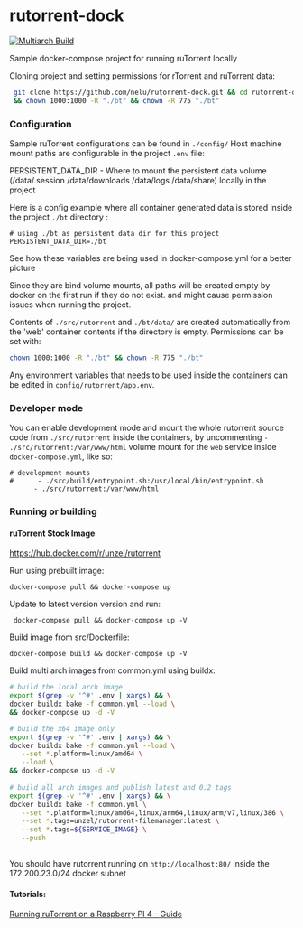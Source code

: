 # rutorrent-dock
[![Multiarch Build](https://github.com/nelu/rutorrent-dock/actions/workflows/docker-image.yml/badge.svg)](https://github.com/nelu/rutorrent-dock/actions/workflows/docker-image.yml)

Sample docker-compose project for running ruTorrent locally


Cloning project and setting permissions for rTorrent and ruTorrent data:
```bash
 git clone https://github.com/nelu/rutorrent-dock.git && cd rutorrent-dock \
 && chown 1000:1000 -R "./bt" && chown -R 775 "./bt"
```

### Configuration
Sample ruTorrent configurations can be found in `./config/`
Host machine mount paths are configurable in the project `.env` file:

PERSISTENT_DATA_DIR - Where to mount the persistent data volume (/data/.session /data/downloads /data/logs /data/share) locally in the project

Here is a config example where all container generated data is stored inside the project `./bt` directory :
 ```
# using ./bt as persistent data dir for this project
PERSISTENT_DATA_DIR=./bt
 ```
See how these variables are being used in docker-compose.yml for a better picture

Since they are bind volume mounts, all paths will be created empty by docker on the first run if they do not exist.
and might cause permission issues when running the project.

Contents of `./src/rutorrent` and `./bt/data/` are created automatically from the 'web' container contents if the directory is empty. Permissions can be set with:
```bash 
chown 1000:1000 -R "./bt" && chown -R 775 "./bt"
```
Any environment variables that needs to be used inside the containers can be edited in `config/rutorrent/app.env`. 


### Developer mode
You can enable development mode and mount the whole rutorrent source code from `./src/rutorrent` inside the containers, by uncommenting `- ./src/rutorrent:/var/www/html` volume mount for the `web` service inside `docker-compose.yml`, like so:
```
# development mounts
#      - ./src/build/entrypoint.sh:/usr/local/bin/entrypoint.sh
      - ./src/rutorrent:/var/www/html
```

### Running or building

#### ruTorrent Stock Image
https://hub.docker.com/r/unzel/rutorrent

Run using prebuilt image:

``` docker-compose pull && docker-compose up ```

Update to latest version version and run:

``` docker-compose pull && docker-compose up -V```



Build image from src/Dockerfile:

 ``` docker-compose build && docker-compose up -V ```

Build multi arch images from common.yml using buildx:

 ``` bash
 # build the local arch image 
 export $(grep -v '^#' .env | xargs) && \
 docker buildx bake -f common.yml --load \
 && docker-compose up -d -V
 
# build the x64 image only 
export $(grep -v '^#' .env | xargs) && \
docker buildx bake -f common.yml --load \
	--set *.platform=linux/amd64 \
	--load \
&& docker-compose up -d -V
	
# build all arch images and publish latest and 0.2 tags
export $(grep -v '^#' .env | xargs) && \
docker buildx bake -f common.yml \
	--set *.platform=linux/amd64,linux/arm64,linux/arm/v7,linux/386 \
	--set *.tags=unzel/rutorrent-filemanager:latest \
	--set *.tags=${SERVICE_IMAGE} \
	--push
	
 ```


You should have rutorrent running on ```http://localhost:80/``` inside the 172.200.23.0/24 docker subnet

#### Tutorials:
[Running ruTorrent on a Raspberry PI 4 - Guide](https://github.com/nelu/rutorrent-dock/wiki/Running-ruTorrent-on-a-Raspberry-PI---Guide)

